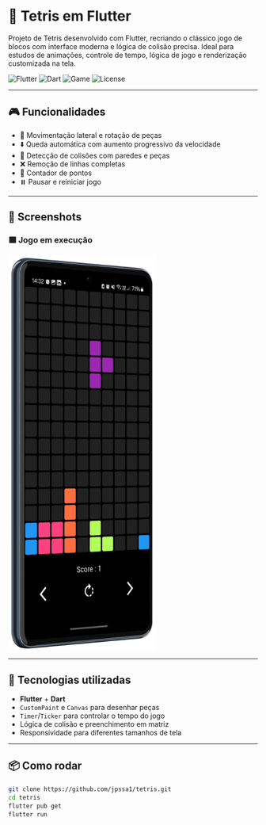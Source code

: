 # 🧱 Tetris em Flutter

Projeto de Tetris desenvolvido com Flutter, recriando o clássico jogo de blocos com interface moderna e lógica de colisão precisa. Ideal para estudos de animações, controle de tempo, lógica de jogo e renderização customizada na tela.

![Flutter](https://img.shields.io/badge/Flutter-02569B?style=flat-square&logo=flutter&logoColor=white)
![Dart](https://img.shields.io/badge/Dart-0175C2?style=flat-square&logo=dart&logoColor=white)
![Game](https://img.shields.io/badge/Game-Tetris-orange?style=flat-square)
![License](https://img.shields.io/badge/license-MIT-green?style=flat-square)

---

## 🎮 Funcionalidades

- 🔄 Movimentação lateral e rotação de peças
- ⬇️ Queda automática com aumento progressivo da velocidade
- 🧱 Detecção de colisões com paredes e peças
- ❌ Remoção de linhas completas
- 💯 Contador de pontos
- ⏸️ Pausar e reiniciar jogo

---

## 📸 Screenshots


### 🟪 Jogo em execução
<img src="tetris app.png" width="300" />

---

## 🚀 Tecnologias utilizadas

- **Flutter** + **Dart**
- `CustomPaint` e `Canvas` para desenhar peças
- `Timer`/`Ticker` para controlar o tempo do jogo
- Lógica de colisão e preenchimento em matriz
- Responsividade para diferentes tamanhos de tela

---

## 📦 Como rodar

```bash
git clone https://github.com/jpssa1/tetris.git
cd tetris
flutter pub get
flutter run
